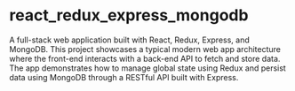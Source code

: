 # react_redux_express_mongodb
A full-stack web application built with React, Redux, Express, and MongoDB. This project showcases a typical modern web app architecture where the front-end interacts with a back-end API to fetch and store data. The app demonstrates how to manage global state using Redux and persist data using MongoDB through a RESTful API built with Express.
